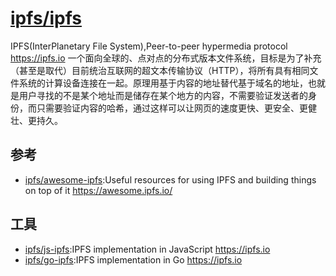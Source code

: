 # [ipfs/ipfs](https://github.com/ipfs/ipfs)

IPFS(InterPlanetary File System),Peer-to-peer hypermedia protocol https://ipfs.io 一个面向全球的、点对点的分布式版本文件系统，目标是为了补充（甚至是取代）目前统治互联网的超文本传输协议（HTTP），将所有具有相同文件系统的计算设备连接在一起。原理用基于内容的地址替代基于域名的地址，也就是用户寻找的不是某个地址而是储存在某个地方的内容，不需要验证发送者的身份，而只需要验证内容的哈希，通过这样可以让网页的速度更快、更安全、更健壮、更持久。

## 参考

* [ipfs/awesome-ipfs](https://github.com/ipfs/awesome-ipfs):Useful resources for using IPFS and building things on top of it https://awesome.ipfs.io/

## 工具

* [ipfs/js-ipfs](https://github.com/ipfs/js-ipfs):IPFS implementation in JavaScript https://ipfs.io
* [ipfs/go-ipfs](https://github.com/ipfs/go-ipfs):IPFS implementation in Go https://ipfs.io
